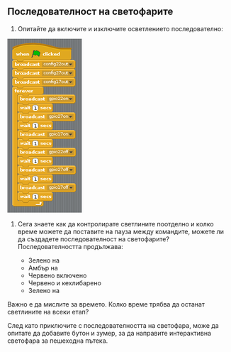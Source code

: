 ## Последователност на светофарите

1. Опитайте да включите и изключите осветлението последователно:

![](images/scratch1-5.png)

1. Сега знаете как да контролирате светлините поотделно и колко време можете да поставите на пауза между командите, можете ли да създадете последователност на светофарите? Последователността продължава:
    
    - Зелено на
    - Амбър на
    - Червено включено
    - Червено и кехлибарено
    - Зелено на

Важно е да мислите за времето. Колко време трябва да останат светлините на всеки етап?

След като приключите с последователността на светофара, може да опитате да добавите бутон и зумер, за да направите интерактивна светофара за пешеходна пътека.